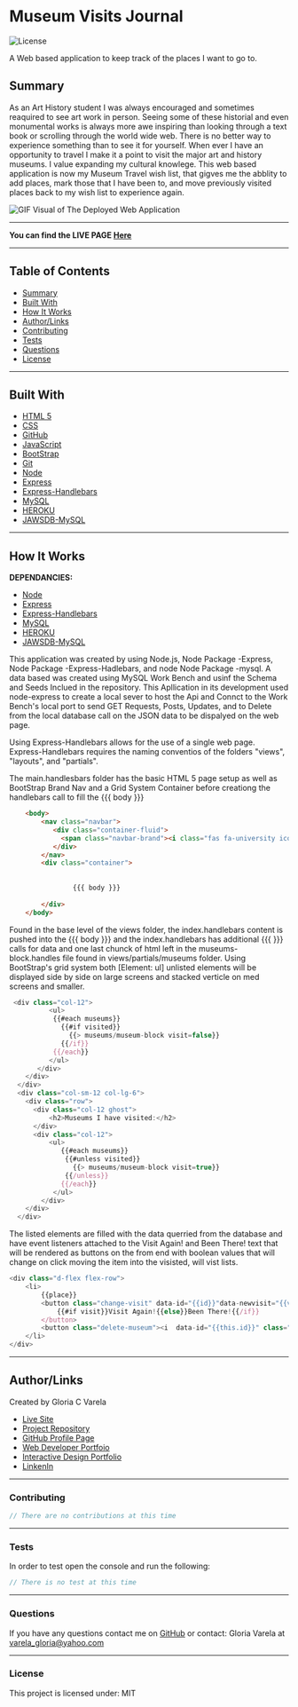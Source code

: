# Museum Visits Journal

![License](https://img.shields.io/static/v1?label=License&message=MIT&color=blueviolet&style=plastic)

A Web based application to keep track of the places I want to go to.

## Summary

As an Art History student I was always encouraged and sometimes reaquired to see art work in person. Seeing some of these historial and even monumental works is always more awe inspiring than looking through a text book or scrolling through the world wide web. There is no better way to experience something than to see it for yourself. When ever I have an opportunity to travel I make it a point to visit the major art and history museums. I value expanding my cultural knowlege. This web based application is now my Museum Travel wish list, that gigves me the abblity to add places, mark those that I have been to, and move previously visited places back to my wish list to experience again.

![GIF Visual of The Deployed Web Application](https://github.com/gcvarela21/museum.visits/blob/main/new_museum.gif?raw=true)

______________________________________________________________________________

**You can find the LIVE PAGE [Here](https://my-museum-visit-list.herokuapp.com/)**

______________________________________________________________________________

## Table of Contents

* [Summary](#summary)
* [Built With](#builtwith)
* [How It Works](#howitworks)
* [Author/Links](#Author/Links)
* [Contributing](#Contributing)
* [Tests](#tests)
* [Questions](#questions)
* [License](#license)

______________________________________________________________________________

## **Built With**

* [HTML 5](https://www.w3schools.com/html/)
* [CSS](https://www.w3schools.com/css/css_howto.asp)
* [GitHub](https://github.com/)
* [JavaScript](https://www.w3schools.com/js/default.asp)
* [BootStrap](https://getbootstrap.com/docs/5.0/getting-started/introduction/)
* [Git](https://git-scm.com/downloads)
* [Node](https://nodejs.org/en/)
* [Express](https://expressjs.com/)
* [Express-Handlebars](https://www.npmjs.com/package/express-handlebars)
* [MySQL](https://www.mysql.com/products/workbench/)
* [HEROKU](https://www.heroku.com/home)
* [JAWSDB-MySQL](https://www.jawsdb.com/)

______________________________________________________________________________
  
## How It Works

**DEPENDANCIES:**

* [Node](https://nodejs.org/en/)
* [Express](https://expressjs.com/)
* [Express-Handlebars](https://www.npmjs.com/package/express-handlebars/)
* [MySQL](https://www.mysql.com/products/workbench/)
* [HEROKU](https://www.heroku.com/home)
* [JAWSDB-MySQL](https://www.jawsdb.com/)

This application was created by using Node.js, Node Package -Express, Node Package -Express-Hadlebars, and node Node Package -mysql. A data based was created using MySQL Work Bench and usinf the Schema and Seeds Inclued in the repository. This Apllication in its development used node-express to create a local sever to host the Api and Connct to the Work Bench's local port to send GET Requests, Posts, Updates, and to Delete from the local database call on the JSON data to be dispalyed on the web page.

Using Express-Handlebars allows for the use of a single web page. Express-Handlebars requires the naming conventios of the folders "views", "layouts", and "partials".

The main.handlesbars folder has the basic HTML 5 page setup as well as BootStrap Brand Nav and a Grid System Container before creationg the handlebars call to fill the {{{ body }}}

```html
	<body>
		<nav class="navbar">
 		   <div class="container-fluid">
   			 <span class="navbar-brand"><i class="fas fa-university icon"></i>Museums To Visit</span>
           </div>
		</nav>
		<div class="container">
			
			
				{{{ body }}}
			
		</div>
	</body>
```

Found in the base level of the views folder, the index.handlebars content is pushed into the {{{ body }}} and the index.handlebars has additional {{{ }}} calls for data and one last chunck of html left in the museums-block.handles file found in views/partials/museums folder. Using BootStrap's grid system both [Element: ul] unlisted elements will be displayed side by side on large screens and stacked verticle on med screens and smaller.

```javascript
 <div class="col-12">
          <ul>
           {{#each museums}}
             {{#if visited}}
               {{> museums/museum-block visit=false}}
             {{/if}}
           {{/each}}
          </ul>
       </div>
    </div>
  </div>
  <div class="col-sm-12 col-lg-6">
    <div class="row">
      <div class="col-12 ghost">
          <h2>Museums I have visited:</h2>
      </div>
      <div class="col-12">
          <ul>
             {{#each museums}}
              {{#unless visited}}
                {{> museums/museum-block visit=true}}
              {{/unless}}
             {{/each}}
           </ul>
        </div>
    </div>
  </div>
```

The listed elements are filled with the data querried from the database and have event listeners attached to the Visit Again! and Been There! text that will be rendered as buttons on the from end with boolean values that will change on click moving the item into the visisted, will vist lists.

```javascript
<div class="d-flex flex-row">
	<li>
		{{place}}
		<button class="change-visit" data-id="{{id}}"data-newvisit="{{visit}}">
			{{#if visit}}Visit Again!{{else}}Been There!{{/if}}
		</button>
		<button class="delete-museum"><i  data-id="{{this.id}}" class="fas fa-dumpster trash"></i></button>
	</li>
</div>

```

______________________________________________________________________________

## Author/Links

Created by Gloria C Varela

* [Live Site](https://my-museum-visit-list.herokuapp.com/)
* [Project Repository](https://github.com/gcvarela21/museum.visits)
* [GitHub Profile Page](https://github.com/gcvarela21)
* [Web Developer Portfoio](https://gcvarela21.github.io/glo.digital/)
* [Interactive Design Portfolio](https://www.glo.digital/)
* [LinkenIn](https://www.linkedin.com/in/glovarela/)

______________________________________________________________________________

### Contributing

```javascript
// There are no contributions at this time
```

______________________________________________________________________________

### Tests

In order to test open the console and run the following:

```javascript
// There is no test at this time
```

______________________________________________________________________________

### Questions

If you have any questions contact me on [GitHub](https://github.com/gcvarela21) or contact:
Gloria Varela at varela_gloria@yahoo.com

______________________________________________________________________________

### License

This project is licensed under: MIT
